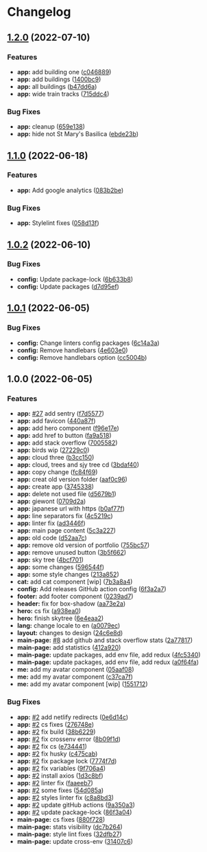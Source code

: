 # Changelog

## [1.2.0](https://github.com/furdzik/IF.Portfolio/compare/v1.1.0...v1.2.0) (2022-07-10)


### Features

* **app:** add building one ([c046889](https://github.com/furdzik/IF.Portfolio/commit/c0468892c2d097c1738ae74c2351bf720c7343d6))
* **app:** add buildings ([1400bc9](https://github.com/furdzik/IF.Portfolio/commit/1400bc9b714959386dccde0451aa728058333702))
* **app:** all buildings ([b47dd6a](https://github.com/furdzik/IF.Portfolio/commit/b47dd6afa3425ff3732d69f81c845ca3d2ec8036))
* **app:** wide train tracks ([715ddc4](https://github.com/furdzik/IF.Portfolio/commit/715ddc4e699a67c65cd35a3049b824311bc743d9))


### Bug Fixes

* **app:** cleanup ([659e138](https://github.com/furdzik/IF.Portfolio/commit/659e13845b6a55becfeb2060bf6be39653e6ea8a))
* **app:** hide not St Mary's Basilica ([ebde23b](https://github.com/furdzik/IF.Portfolio/commit/ebde23be919dacaf357db10f8047b76159ab1ce9))

## [1.1.0](https://github.com/furdzik/IF.Portfolio/compare/v1.0.2...v1.1.0) (2022-06-18)


### Features

* **app:** Add google analytics ([083b2be](https://github.com/furdzik/IF.Portfolio/commit/083b2beb8ad0106357b1768d0f917a5580fd8f12))


### Bug Fixes

* **app:** Stylelint fixes ([058d13f](https://github.com/furdzik/IF.Portfolio/commit/058d13f4968dd6d0556b0a53d7aad3fd0fe02b8a))

## [1.0.2](https://github.com/furdzik/IF.Portfolio/compare/v1.0.1...v1.0.2) (2022-06-10)


### Bug Fixes

* **config:** Update package-lock ([6b633b8](https://github.com/furdzik/IF.Portfolio/commit/6b633b8a34d1aa90d311ebbceef9abe9d4b04485))
* **config:** Update packages ([d7d95ef](https://github.com/furdzik/IF.Portfolio/commit/d7d95ef90b2023ef6a7458db7bb0af5c178f98f2))

## [1.0.1](https://github.com/furdzik/IF.Portfolio/compare/v1.0.0...v1.0.1) (2022-06-05)


### Bug Fixes

* **config:** Change linters config packages ([6c14a3a](https://github.com/furdzik/IF.Portfolio/commit/6c14a3a6296023774944ebe50c1683808c9e7fa7))
* **config:** Remove handlebars ([4e603e0](https://github.com/furdzik/IF.Portfolio/commit/4e603e057550dedaf184a0b9ca0132a9c965dd2a))
* **config:** Remove handlebars option ([cc5004b](https://github.com/furdzik/IF.Portfolio/commit/cc5004b231accf97c3f07a9cffcd8517f7f79009))

## 1.0.0 (2022-06-05)


### Features

* **app:** [#27](https://github.com/furdzik/IF.Portfolio/issues/27) add sentry ([f7d5577](https://github.com/furdzik/IF.Portfolio/commit/f7d55773a3cdaefb94d287e2cef537e471e4a170))
* **app:** add favicon ([440a87f](https://github.com/furdzik/IF.Portfolio/commit/440a87f4cbc9bd5e885220a3873651ca4131a227))
* **app:** add hero component ([f96e17e](https://github.com/furdzik/IF.Portfolio/commit/f96e17e75f9c85dac8ffb4cda7e9b44cf5cdb874))
* **app:** add href to button ([fa9a518](https://github.com/furdzik/IF.Portfolio/commit/fa9a518f50215ea3b6819afb33b25b166cfa0a0e))
* **app:** add stack overflow ([7005582](https://github.com/furdzik/IF.Portfolio/commit/700558273c6a63a98dcc125f1fca666fa8391af7))
* **app:** birds wip ([27229c0](https://github.com/furdzik/IF.Portfolio/commit/27229c0c3b834bb35f94d16efdd55943c737e2f3))
* **app:** cloud three ([b3cc150](https://github.com/furdzik/IF.Portfolio/commit/b3cc150bd0a6d67afac4c3217455c089c293455d))
* **app:** cloud, trees and sjy tree cd ([3bdaf40](https://github.com/furdzik/IF.Portfolio/commit/3bdaf40f4eb5d5e89597f840bcc8af35bf8a5004))
* **app:** copy change ([fc84f69](https://github.com/furdzik/IF.Portfolio/commit/fc84f698e4a1ef31ac22b55772e10bd03f856952))
* **app:** creat old version folder ([aaf0c96](https://github.com/furdzik/IF.Portfolio/commit/aaf0c9690f26143cb4f8ac4ae834f936aabd878a))
* **app:** create app ([3745338](https://github.com/furdzik/IF.Portfolio/commit/37453386e3d8f24cbc11c6d95ecf83bcf7d17f9f))
* **app:** delete not used file ([d5679b1](https://github.com/furdzik/IF.Portfolio/commit/d5679b182596489e2d2d2e9198d19b64971e9f2f))
* **app:** giewont ([0709d2a](https://github.com/furdzik/IF.Portfolio/commit/0709d2ab945f0d104c9d4c78628ab92547552b3a))
* **app:** japanese url with https ([b0af77f](https://github.com/furdzik/IF.Portfolio/commit/b0af77fe1f98e2ccbd171ddbaf6bb037a6c00065))
* **app:** line separators fix ([4c5219c](https://github.com/furdzik/IF.Portfolio/commit/4c5219c3b08010117b9454d15fd530190988e304))
* **app:** linter fix ([ad3446f](https://github.com/furdzik/IF.Portfolio/commit/ad3446f4f0edbbdb29c946bb48847ac66cf3958f))
* **app:** main page content ([5c3a227](https://github.com/furdzik/IF.Portfolio/commit/5c3a227a1bc436ab331948692ebfdbb9439b867e))
* **app:** old code ([d52aa7c](https://github.com/furdzik/IF.Portfolio/commit/d52aa7cd7c3b5f057336b5d51edcbf2709ab3355))
* **app:** remove old version of portfolio ([755bc57](https://github.com/furdzik/IF.Portfolio/commit/755bc57447d76f710c224cbcee7dee8a85b343ae))
* **app:** remove unused button ([3b5f662](https://github.com/furdzik/IF.Portfolio/commit/3b5f6628a8a7221e8693fd06c494d4a017a3b406))
* **app:** sky tree ([4bcf701](https://github.com/furdzik/IF.Portfolio/commit/4bcf7015dbb9d27dc27b692484b1632458151884))
* **app:** some changes ([596544f](https://github.com/furdzik/IF.Portfolio/commit/596544fd616bcac1ed7314ec0ba25ddf9e01e33b))
* **app:** some style changes ([213a852](https://github.com/furdzik/IF.Portfolio/commit/213a852b471629e015a85e466378f85be8973468))
* **cat:** add cat component [wip] ([7b3a8a4](https://github.com/furdzik/IF.Portfolio/commit/7b3a8a4e043915b75e9480b48d4ad90961250aef))
* **config:** Add releases GitHub action config ([6f3a2a7](https://github.com/furdzik/IF.Portfolio/commit/6f3a2a79942cd95dad01728c2a94669e5bac4d37))
* **footer:** add footer component ([0239ad7](https://github.com/furdzik/IF.Portfolio/commit/0239ad7f5aa6822cd7266ecd9e90b7dc0fb454b7))
* **header:** fix for box-shadow ([aa73e2a](https://github.com/furdzik/IF.Portfolio/commit/aa73e2a5677bba3fc355e57083a312135d4ac5cb))
* **hero:** cs fix ([a938ea0](https://github.com/furdzik/IF.Portfolio/commit/a938ea00b27a40e9db7f47058618dac9cb777b25))
* **hero:** finish skytree ([6e4eaa2](https://github.com/furdzik/IF.Portfolio/commit/6e4eaa29f9240e82507a59f4f04fe705ae1ae064))
* **lang:** change locale to en ([a0079ec](https://github.com/furdzik/IF.Portfolio/commit/a0079ec83a98ac7f863c240639877de793dbb56d))
* **layout:** changes to design ([24c6e8d](https://github.com/furdzik/IF.Portfolio/commit/24c6e8d5ae7b75a830a5abe7c4f6f81900be1257))
* **main-page:** [#8](https://github.com/furdzik/IF.Portfolio/issues/8) add github and stack overflow stats ([2a77817](https://github.com/furdzik/IF.Portfolio/commit/2a77817fc45342d51aa783a29c8034adaa91ef0a))
* **main-page:** add statistics ([412a920](https://github.com/furdzik/IF.Portfolio/commit/412a920da5dcd549f0ee3e79da428cb5f8e1df6a))
* **main-page:** update packages, add env file, add redux ([4fc5340](https://github.com/furdzik/IF.Portfolio/commit/4fc53400ab712d4260e07592e8c9b8367311e705))
* **main-page:** update packages, add env file, add redux ([a0f64fa](https://github.com/furdzik/IF.Portfolio/commit/a0f64faabd076f6c8a6d6ed0ea2925f7a4d59e08))
* **me:** add my avatar component ([05aaf08](https://github.com/furdzik/IF.Portfolio/commit/05aaf08c35bf5b93e34555b55ccfde27dbaf3b0e))
* **me:** add my avatar component ([c37ca7f](https://github.com/furdzik/IF.Portfolio/commit/c37ca7fa082c4c63b31dbd7c873a72b31e93c289))
* **me:** add my avatar component [wip] ([1551712](https://github.com/furdzik/IF.Portfolio/commit/15517123b62688b9dee4308be34b36021ba3cc3c))


### Bug Fixes

* **app:** [#2](https://github.com/furdzik/IF.Portfolio/issues/2) add netlify redirects ([0e6d14c](https://github.com/furdzik/IF.Portfolio/commit/0e6d14c5b7afcd6f011ae20db982b9ab04765f8f))
* **app:** [#2](https://github.com/furdzik/IF.Portfolio/issues/2) cs fixes ([276748e](https://github.com/furdzik/IF.Portfolio/commit/276748efddbe4c9a5ef028d239c29a51de93ad19))
* **app:** [#2](https://github.com/furdzik/IF.Portfolio/issues/2) fix build ([38b6229](https://github.com/furdzik/IF.Portfolio/commit/38b622965483f86883b5bde58a213459a2bd5b0e))
* **app:** [#2](https://github.com/furdzik/IF.Portfolio/issues/2) fix crossenv error ([8b09f1d](https://github.com/furdzik/IF.Portfolio/commit/8b09f1d817fb2f2e96e88a7d744c5e1f1877e0f2))
* **app:** [#2](https://github.com/furdzik/IF.Portfolio/issues/2) fix cs ([e734441](https://github.com/furdzik/IF.Portfolio/commit/e7344415977b469bcc37f7f3128d93aede6d2bd8))
* **app:** [#2](https://github.com/furdzik/IF.Portfolio/issues/2) fix husky ([c475cab](https://github.com/furdzik/IF.Portfolio/commit/c475cab729d6a68345243072e7f27c99a5fc07d2))
* **app:** [#2](https://github.com/furdzik/IF.Portfolio/issues/2) fix package lock ([7774f7d](https://github.com/furdzik/IF.Portfolio/commit/7774f7d721ed4e3c85c3bd39440d393b2e6203b2))
* **app:** [#2](https://github.com/furdzik/IF.Portfolio/issues/2) fix variables ([9f706a4](https://github.com/furdzik/IF.Portfolio/commit/9f706a4b49e8088e8e3af6f1b88d80a526f74099))
* **app:** [#2](https://github.com/furdzik/IF.Portfolio/issues/2) install axios ([1d3c8bf](https://github.com/furdzik/IF.Portfolio/commit/1d3c8bf1abcd4cd2c362179b7a746996497d03cb))
* **app:** [#2](https://github.com/furdzik/IF.Portfolio/issues/2) linter fix ([faaeeb7](https://github.com/furdzik/IF.Portfolio/commit/faaeeb75f0f9bf6ba41fb6828e16d639655fafa6))
* **app:** [#2](https://github.com/furdzik/IF.Portfolio/issues/2) some fixes ([54d085a](https://github.com/furdzik/IF.Portfolio/commit/54d085ae7fdfac746ed898d7b7626c347c8858bb))
* **app:** [#2](https://github.com/furdzik/IF.Portfolio/issues/2) styles linter fix ([c8a8bd3](https://github.com/furdzik/IF.Portfolio/commit/c8a8bd340e2c398b0424406b4bff816378702b9d))
* **app:** [#2](https://github.com/furdzik/IF.Portfolio/issues/2) update gitHub actions ([9a350a3](https://github.com/furdzik/IF.Portfolio/commit/9a350a3656ab65952686f52af6b876f2aee0ee31))
* **app:** [#2](https://github.com/furdzik/IF.Portfolio/issues/2) update package-lock ([86f3a04](https://github.com/furdzik/IF.Portfolio/commit/86f3a04d27a2a1cdfd47fd41c5d0ed63fe9876ab))
* **main-page:** cs fixes ([880f728](https://github.com/furdzik/IF.Portfolio/commit/880f728123d6e66c8725075c47e3e2789159c657))
* **main-page:** stats visibility ([dc7b264](https://github.com/furdzik/IF.Portfolio/commit/dc7b264aafa2f971da6b6672bdddc9bfe127cbbe))
* **main-page:** style lint fixes ([32dfb27](https://github.com/furdzik/IF.Portfolio/commit/32dfb273915c9731526242839288cc7e6e7efe78))
* **main-page:** update cross-env ([31407c6](https://github.com/furdzik/IF.Portfolio/commit/31407c6ea6d669884983ce0f3b4f49211641d80c))

